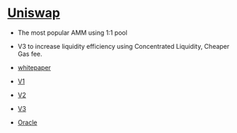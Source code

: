 # [Uniswap](https://uniswap.org/)

- The most popular AMM using 1:1 pool
- V3 to increase liquidity efficiency using Concentrated Liquidity, Cheaper Gas fee.

- [whitepaper](https://hackmd.io/@HaydenAdams/HJ9jLsfTz?type=view)
- [V1](https://docs.uniswap.org/protocol/V1/introduction)
- [V2](https://uniswap.org/whitepaper.pdf)
- [V3](https://uniswap.org/whitepaper-v3.pdf)
- [Oracle](https://soliditydeveloper.com/uniswap-oracle)
